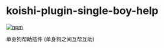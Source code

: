 # koishi-plugin-single-boy-help

[![npm](https://img.shields.io/npm/v/koishi-plugin-single-boy-helper?style=flat-square)](https://www.npmjs.com/package/koishi-plugin-single-boy-helper)

单身狗帮助插件 (单身狗之间互帮互助)
